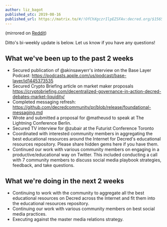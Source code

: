```yaml
---
author: liz_bagot
published_utc: 2019-08-16
published_url: https://matrix.to/#/!OfChXgczrIlpEZSFAv:decred.org/$156598912820799GQQZb:decred.org
---
```


(mirrored on [Reddit](https://www.reddit.com/r/decred/comments/crjrmd/ditto_biweekly_update_august_16_2019/))

Ditto's bi-weekly update is below. Let us know if you have any questions!

## What we've been up to the past 2 weeks

- Secured publication of @akinsawyerr's interview on the Base Layer Podcast: https://podcasts.apple.com/us/podcast/base-layer/id1445373535
- Secured Crypto Briefing article on market maker proposals https://cryptobriefing.com/decentralized-governance-in-action-decred-debates-market-liquidity/
- Completed messaging refresh: https://github.com/decredcommunity/pr/blob/release/foundational-messaging.md
- Wrote and submitted a proposal for @matheusd to speak at The Lightning Conference Berlin.
- Secured TV interview for @zubair at the Futurist Conference Toronto
- Coordinated with interested community members in aggregating the best educational resources around the Internet for Decred's educational resources repository. Please share hidden gems here if you have them.
- Continued our work with various community members on engaging in a productive/educational way on Twitter. This included conducting a call with 7 community members to discuss social media playbook strategies, feedback, and take questions.

## What we're doing in the next 2 weeks

- Continuing to work with the community to aggregate all the best educational resources on Decred across the Internet and fit them into the educational resources repository.
- Continuing our work with various community members on best social media practices.
- Executing against the master media relations strategy.
